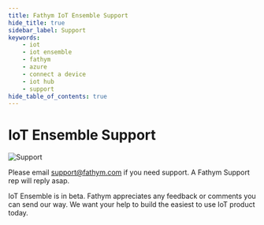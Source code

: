 ```yaml
---
title: Fathym IoT Ensemble Support
hide_title: true
sidebar_label: Support
keywords:
    - iot
    - iot ensemble
    - fathym
    - azure
    - connect a device
    - iot hub
    - support
hide_table_of_contents: true
---
```


# IoT Ensemble Support

![Support](https://www.fathym.com/iot/img/beta.png)

Please email <a href="mailto:support@fathym.com">support@fathym.com</a> if you need support. A Fathym Support rep will reply asap.

IoT Ensemble is in beta. Fathym appreciates any feedback or comments you can send our way. We want your help
to build the easiest to use IoT product today. 